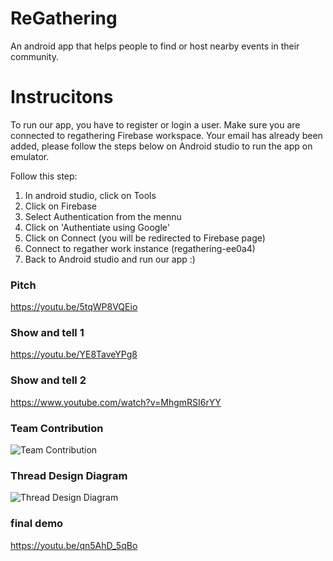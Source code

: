 # ReGathering
An android app that helps people to find or host nearby events in their community.


# Instrucitons
To run our app, you have to register or login a user. Make sure you are connected to regathering Firebase workspace.
Your email has already been added, please follow the steps below on Android studio to run the app on emulator.

Follow this step:
1. In android studio, click on Tools
2. Click on Firebase
3. Select Authentication from the mennu
4. Click on 'Authentiate using Google'
5. Click on Connect (you will be redirected to Firebase page)
6. Connect to regather work instance (regathering-ee0a4)
7. Back to Android studio and run our app :)



### Pitch
https://youtu.be/5tqWP8VQEio

### Show and tell 1
https://youtu.be/YE8TaveYPg8

### Show and tell 2
https://www.youtube.com/watch?v=MhgmRSI6rYY

### Team Contribution

![Team Contribution](https://i.imgur.com/0u3m2pf.png)

### Thread Design Diagram

![Thread Design Diagram](https://user-images.githubusercontent.com/83630215/183580860-daf10485-ce75-4964-a25e-0d398d2ad433.png)
### final demo
https://youtu.be/qn5AhD_5qBo

